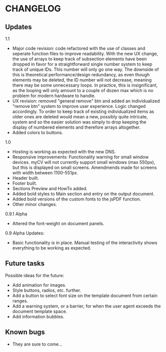 # CHANGELOG

## Updates
1.1
* Major code revision: code refactored with the use of classes and seperate function files to improve readability. With the new UX change, the use of arrays to keep track of subsection elements have been dropped in favor for a straightforward single number system to keep track of unique IDs. This number will only go one way. The downside of this is theoretical performance/design redundancy, as even though elements may be deleted, the ID number will not decrease, meaning there may be some unnecessary loops. In practice, this is insignificant, as the looping will only amount to a couple of dozen max which is no problem for modern hardware to handle. 
* UX revision: removed "general remove" btn and added an individualized "remove btn" system to improve user experience. Logic changed accordingly. To order to keep track of existing individualized items as older ones are deleted would mean a new, possibly quite intricate, system and so the easier solution was simply to drop keeping the display of numbered elements and therefore arrays altogether. 
* Added colors to buttons.

1.0
* Hosting is working as expected with the new DNS.
* Responsive improvements: Functionality warning for small window devices. myCV will not currently support small windows (max 550px), but this is displayed on small screens. Amendmends made for screens with width between 1100-551px.
* Header built.
* Footer built.
* Sections Preview and HowTo added. 
* Added bold styles to Main section and entry on the output document.
* Added bold versions of the custom fonts to the jsPDF function.
* Other minor changes.

0.9.1 Alpha
* Altered the font-weight on document panels. 

0.9 Alpha
Updates:
* Basic functionality is in place. Manual testing of the interactivity shows everything to be working as expected.

## Future tasks
Possible ideas for the future:
* Add animation for images. 
* Style buttons, radios, etc. further.
* Add a button to select font size on the template document from certain ranges. 
* Add a warning system, or a barrier, for when the user agent exceeds the document template space. 
* Add information bubbles.

## Known bugs
* They are sure to come...